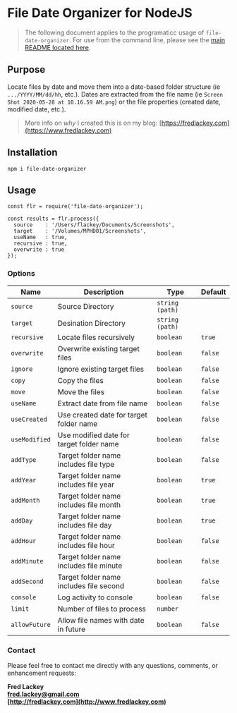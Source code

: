 # File Date Organizer for NodeJS

>  The following document applies to the programaticc usage of `file-date-organizer`.  For use from the command line, please see the [main README located here](README.md).

## Purpose  
Locate files by date and move them into a date-based folder structure (ie `.../YYYY/MM/dd/hh`, etc.).  Dates are extracted from the file name (ie `Screen Shot 2020-05-28 at 10.16.59 AM.png`) or the file properties (created date, modified date, etc.).

> More info on _why_ I created this is on my blog: [https://fredlackey.com](https://www.fredlackey.com)

## Installation

```
npm i file-date-organizer
```

## Usage

```
const flr = require('file-date-organizer');

const results = flr.process({
  source    : '/Users/flackey/Documents/Screenshots',
  target    : '/Volumes/MPHD01/Screenshots',
  useName   : true,
  recursive : true,
  overwrite : true
});
```

### Options

| Name          | Description                              | Type            | Default |
|---------------|------------------------------------------|-----------------|---------|
| `source`      | Source Directory                         | `string (path)` |         |
| `target`      | Desination Directory                     | `string (path)` |         |
| `recursive`   | Locate files recursively                 | `boolean`       | `true`  |
| `overwrite`   | Overwrite existing target files          | `boolean`       | `false` |
| `ignore`      | Ignore existing target files             | `boolean`       | `false` |
| `copy`        | Copy the files                           | `boolean`       | `false` |
| `move`        | Move the files                           | `boolean`       | `false` |
| `useName`     | Extract date from file name              | `boolean`       | `false` |
| `useCreated`  | Use created date for target folder name  | `boolean`       | `false` |
| `useModified` | Use modified date for target folder name | `boolean`       | `false` |
| `addType`     | Target folder name includes file type    | `boolean`       | `false` |
| `addYear`     | Target folder name includes file year    | `boolean`       | `true`  |
| `addMonth`    | Target folder name includes file month   | `boolean`       | `true`  |
| `addDay`      | Target folder name includes file day     | `boolean`       | `true`  |
| `addHour`     | Target folder name includes file hour    | `boolean`       | `false` |
| `addMinute`   | Target folder name includes file minute  | `boolean`       | `false` |
| `addSecond`   | Target folder name includes file second  | `boolean`       | `false` |
| `console`     | Log activity to console                  | `boolean`       | `false` |
| `limit`       | Number of files to process               | `number`        |         |
| `allowFuture` | Allow file names with date in future     | `boolean`       | `false` |

### Contact  
Please feel free to contact me directly with any questions, comments, or enhancement requests:

**Fred Lackey**  
**[fred.lackey@gmail.com](mailto://fred.lackey@gmail.com)**  
**[http://fredlackey.com](http://www.fredlackey.com)**  
